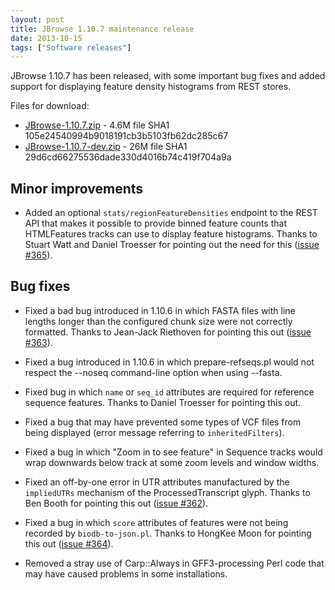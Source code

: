 ```yaml
---
layout: post
title: JBrowse 1.10.7 maintenance release
date: 2013-10-15
tags: ["Software releases"]
---
```


JBrowse 1.10.7 has been released, with some important bug fixes and added support for displaying feature density histograms from REST stores.

Files for download:

-   [JBrowse-1.10.7.zip](https://jbrowse.org/releases/JBrowse-1.10.7.zip) - 4.6M
    file SHA1 105e24540994b9018191cb3b5103fb62dc285c67
-   [JBrowse-1.10.7-dev.zip](https://jbrowse.org/releases/JBrowse-1.10.7-dev.zip) - 26M
    file SHA1 29d6cd66275536dade330d4016b74c419f704a9a

## Minor improvements

-   Added an optional `stats/regionFeatureDensities` endpoint to the
    REST API that makes it possible to provide binned feature counts
    that HTMLFeatures tracks can use to display feature histograms.
    Thanks to Stuart Watt and Daniel Troesser for pointing out the need
    for this ([issue #365](https://github.com/gmod/jbrowse/issues/365)).

## Bug fixes

-   Fixed a bad bug introduced in 1.10.6 in which FASTA files with line
    lengths longer than the configured chunk size were not correctly
    formatted. Thanks to Jean-Jack Riethoven for pointing this out
    ([issue #363](https://github.com/gmod/jbrowse/issues/363)).

-   Fixed a bug introduced in 1.10.6 in which prepare-refseqs.pl would
    not respect the --noseq command-line option when using --fasta.

-   Fixed bug in which `name` or `seq_id` attributes are required for
    reference sequence features. Thanks to Daniel Troesser for
    pointing this out.

-   Fixed a bug that may have prevented some types of VCF files from
    being displayed (error message referring to `inheritedFilters`).

-   Fixed a bug in which "Zoom in to see feature" in Sequence tracks
    would wrap downwards below track at some zoom levels and window
    widths.

-   Fixed an off-by-one error in UTR attributes manufactured by the
    `impliedUTRs` mechanism of the ProcessedTranscript glyph. Thanks
    to Ben Booth for pointing this out ([issue #362](https://github.com/gmod/jbrowse/issues/362)).

-   Fixed a bug in which `score` attributes of features were not being
    recorded by `biodb-to-json.pl`. Thanks to HongKee Moon for
    pointing this out ([issue #364](https://github.com/gmod/jbrowse/issues/364)).

-   Removed a stray use of Carp::Always in GFF3-processing Perl code
    that may have caused problems in some installations.

